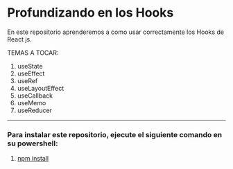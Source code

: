 # Profundizando en los Hooks

En este repositorio aprenderemos a como usar correctamente los Hooks de React js.

TEMAS A TOCAR:

1. useState
2. useEffect
3. useRef
4. useLayoutEffect
5. useCallback
6. useMemo
7. useReducer

---

### Para instalar este repositorio, ejecute el siguiente comando en su powershell:

1. [npm install]()


